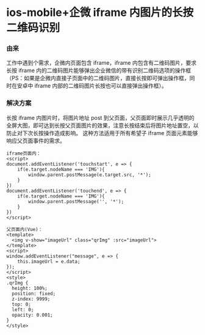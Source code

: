 # ios-mobile+企微 iframe 内图片的长按二维码识别

### 由来

工作中遇到个需求，企微内页面包含 iframe，iframe 内包含有二维码图片，要求长按 iframe 内的二维码图片能够弹出企业微信的带有识别二维码选项的操作框（PS：如果是企微内直接子页面中的二维码图片，直接长按即可弹出操作框，同时在安卓中 iframe 内部的二维码图片长按也可以直接弹出操作框）。

### 解决方案

长按 iframe 内图片时，将图片地址 post 到父页面，父页面即时展示几乎透明的全屏大图，即可达到长按父页面图片的效果，注意长按结束后将图片地址置空，以防止对下次长按操作造成影响。
这种方法适用于所有希望子 iframe 页面元素能够响应父页面事件的需求。

```
iframe页面内：
<script>
document.addEventListener('touchstart', e => {
    if(e.target.nodeName === 'IMG'){
        window.parent.postMessage(e.target.src, '*');
    }
})
document.addEventListener('touchend', e => {
    if(e.target.nodeName === 'IMG'){
        window.parent.postMessage('', '*');
    }
})
</script>

父页面内(Vue)：
<template>
  <img v-show="imageUrl" class="qrImg" :src="imageUrl">
</template>
<script>
window.addEventListener("message", e => {
    this.imageUrl = e.data;
});
</script>
<style>
.qrImg {
  height: 100%;
  position: fixed;
  z-index: 9999;
  top: 0;
  left: 0;
  opacity: 0.001;
}
</style>
```
